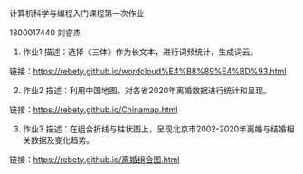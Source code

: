 计算机科学与编程入门课程第一次作业

1800017440 刘睿杰
1. 作业1
描述：选择《三体》作为长文本，进行词频统计，生成词云。 

链接：https://rebety.github.io/wordcloud%E4%B8%89%E4%BD%93.html

2. 作业2
描述：利用中国地图，对各省2020年离婚数据进行统计和呈现。

链接：https://rebety.github.io/Chinamap.html

3. 作业3
描述：在组合折线与柱状图上，呈现北京市2002-2020年离婚与结婚相关数据及变化趋势。

链接：https://rebety.github.io/离婚组合图.html
